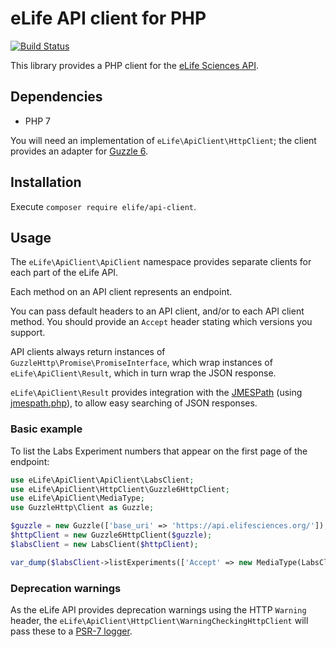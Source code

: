 eLife API client for PHP
========================

[![Build Status](http://ci--alfred.elifesciences.org/buildStatus/icon?job=library-api-client-php)](http://ci--alfred.elifesciences.org/job/library-api-client-php/)

This library provides a PHP client for the [eLife Sciences API](https://github.com/elifesciences/api-raml).

Dependencies
------------

* PHP 7

You will need an implementation of `eLife\ApiClient\HttpClient`; the client provides an adapter for [Guzzle 6](http://guzzlephp.org/).

Installation
------------

Execute `composer require elife/api-client`.

Usage
-----

The `eLife\ApiClient\ApiClient` namespace provides separate clients for each part of the eLife API.

Each method on an API client represents an endpoint.

You can pass default headers to an API client, and/or to each API client method. You should provide an `Accept` header stating which versions you support.

API clients always return instances of `GuzzleHttp\Promise\PromiseInterface`, which wrap instances of `eLife\ApiClient\Result`, which in turn wrap the JSON response.

`eLife\ApiClient\Result` provides integration with the [JMESPath](http://jmespath.org/) (using [jmespath.php](https://github.com/jmespath/jmespath.php)), to allow easy searching of JSON responses.

### Basic example

To list the Labs Experiment numbers that appear on the first page of the endpoint:

```php
use eLife\ApiClient\ApiClient\LabsClient;
use eLife\ApiClient\HttpClient\Guzzle6HttpClient;
use eLife\ApiClient\MediaType;
use GuzzleHttp\Client as Guzzle;

$guzzle = new Guzzle(['base_uri' => 'https://api.elifesciences.org/']);
$httpClient = new Guzzle6HttpClient($guzzle);
$labsClient = new LabsClient($httpClient);

var_dump($labsClient->listExperiments(['Accept' => new MediaType(LabsClient::TYPE_EXPERIMENT_LIST, 1)])->wait()->search('items[*].number'));
```

### Deprecation warnings

As the eLife API provides deprecation warnings using the HTTP `Warning` header, the `eLife\ApiClient\HttpClient\WarningCheckingHttpClient` will pass these to a [PSR-7 logger](http://www.php-fig.org/psr/psr-3/).
